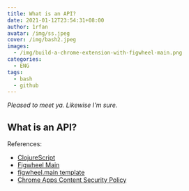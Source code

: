```yaml
---
title: What is an API?
date: 2021-01-12T23:54:31+08:00
author: 1rfan
avatar: /img/ss.jpeg
cover: /img/bash2.jpeg
images:
  - /img/build-a-chrome-extension-with-figwheel-main.png
categories:
  - ENG
tags:
  - bash
  - github
---
```


_Pleased to meet ya.  Likewise I'm sure._

<!--more-->

## What is an API?

References:

- [ClojureScript](https://clojurescript.org/)
- [Figwheel Main](https://figwheel.org/)
- [figwheel.main template](https://rigsomelight.com/figwheel-main-template/)
- [Chrome Apps Content Security Policy](https://developer.chrome.com/docs/apps/contentSecurityPolicy/)